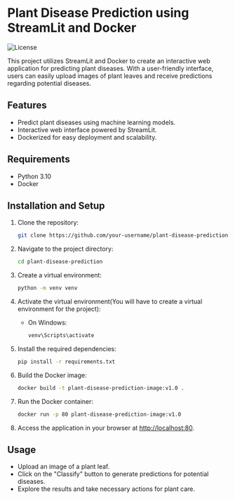 # Plant Disease Prediction using StreamLit and Docker

![License](https://img.shields.io/badge/License-MIT-blue.svg)

This project utilizes StreamLit and Docker to create an interactive web application for predicting plant diseases. With a user-friendly interface, users can easily upload images of plant leaves and receive predictions regarding potential diseases.

## Features

- Predict plant diseases using machine learning models.
- Interactive web interface powered by StreamLit.
- Dockerized for easy deployment and scalability.

## Requirements

- Python 3.10
- Docker

## Installation and Setup

1. Clone the repository:

    ```bash
    git clone https://github.com/your-username/plant-disease-prediction.git
    ```

2. Navigate to the project directory:

    ```bash
    cd plant-disease-prediction
    ```

3. Create a virtual environment:

    ```bash
    python -m venv venv
    ```

4. Activate the virtual environment(You will have to create a virtual environment for the project):

    - On Windows:

        ```bash
        venv\Scripts\activate
        ```

5. Install the required dependencies:

    ```bash
    pip install -r requirements.txt
    ```

6. Build the Docker image:

    ```bash
    docker build -t plant-disease-prediction-image:v1.0 .
    ```

7. Run the Docker container:

    ```bash
    docker run -p 80 plant-disease-prediction-image:v1.0
    ```

8. Access the application in your browser at [http://localhost:80](http://localhost:80).

## Usage

- Upload an image of a plant leaf.
- Click on the "Classify" button to generate predictions for potential diseases.
- Explore the results and take necessary actions for plant care.


